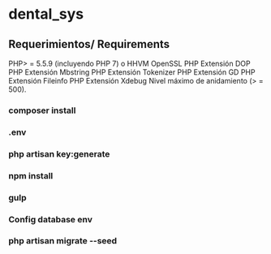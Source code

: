 # dental_sys
## Requerimientos/ Requirements
PHP> = 5.5.9 (incluyendo PHP 7) o HHVM OpenSSL PHP Extensión DOP PHP Extensión Mbstring PHP Extensión Tokenizer PHP Extensión GD PHP Extensión Fileinfo PHP Extensión Xdebug Nivel máximo de anidamiento (> = 500).

### composer install

### .env 

### php artisan key:generate

### npm install

### gulp

### Config database env

### php artisan migrate --seed



